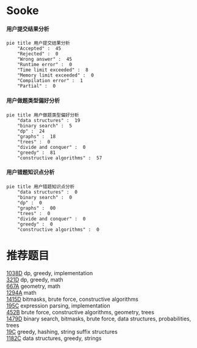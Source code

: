 # Sooke

<!-- tabs:start -->



#### **用户提交结果分析**

```mermaid
pie title 用户提交结果分析
    "Accepted" :  45
    "Rejected" :  0
    "Wrong answer" :  45
    "Runtime error" :  0
    "Time limit exceeded" :  8
    "Memory limit exceeded" :  0
    "Compilation error" :  1
    "Partial" :  0
```

#### **用户做题类型偏好分析**

```mermaid
pie title 用户做题类型偏好分析
    "data structures" :  19
    "binary search" :  5
    "dp" :  24
    "graphs" :  18
    "trees" :  0
    "divide and conquer" :  0
    "greedy" :  81
    "constructive algorithms" :  57
```
#### **用户错题知识点分析**

```mermaid
pie title 用户错题知识点分析
    "data structures" :  0
    "binary search" :  0
    "dp" :  0
    "graphs" :  00
    "trees" :  0
    "divide and conquer" :  0
    "greedy" :  0
    "constructive algorithms" :  0
```



<!-- tabs:end -->
# 推荐题目
[1038D](https://codeforces.com/contest/1038/problem/D)		dp,
                        greedy,
                        implementation		  
[321D](https://codeforces.com/contest/321/problem/D)		dp,
                        greedy,
                        math		  
[667A](https://codeforces.com/contest/667/problem/A)		geometry,
                        math		  
[1294A](https://codeforces.com/contest/1294/problem/A)		math		  
[1415D](https://codeforces.com/contest/1415/problem/D)		bitmasks,
                        brute force,
                        constructive algorithms		  
[195C](https://codeforces.com/contest/195/problem/C)		expression parsing,
                        implementation		  
[452B](https://codeforces.com/contest/452/problem/B)		brute force,
                        constructive algorithms,
                        geometry,
                        trees		  
[1479D](https://codeforces.com/contest/1479/problem/D)		binary search,
                        bitmasks,
                        brute force,
                        data structures,
                        probabilities,
                        trees		  
[19C](https://codeforces.com/contest/19/problem/C)		greedy,
                        hashing,
                        string suffix structures		  
[1182C](https://codeforces.com/contest/1182/problem/C)		data structures,
                        greedy,
                        strings		  
